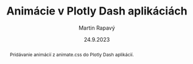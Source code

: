 ---
title: Animácie v Plotly Dash aplikáciách
author: Martin Rapavý
date: 24.9.2023
path: /dash-adding-animations
language: sk
abstract: Pridávanie animácií z animate.css do Plotly Dash aplikácií.
---